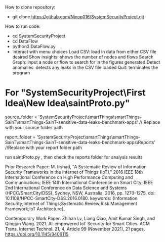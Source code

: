How to clone repository: 
- git clone https://github.com/Ninop016/SystemSecurityProject.git

How to run code: 
- cd SystemSecurityProject
- cd DataFlow
- python3 DataFlow.py
- Interact with menu choices
Load CSV: load in data from either CSV file desired
Show insights: shows the number of nodes and flows 
Search Graph: input a node or flow to search for in the figures generated 
Detect anomalies: detects any leaks in the CSV file loaded
Quit: terminates the program

# For "SystemSecurityProject\First Idea\New Idea\saintProto.py"
source_folder = 'SystemSecurityProject\smartThings\smartThings-SainT\smartThings-SainT-sensitive-data-leaks-benchmark-apps'  // Replace with your source folder path

report_folder = 'SystemSecurityProject\smartThings\smartThings-SainT\smartThings-SainT-sensitive-data-leaks-benchmark-apps\Reports' //Replace with your report folder path

run saintProto.py , then check the reports folder for analysis results

Prior Research Paper: M. Irshad, "A Systematic Review of Information Security Frameworks in the Internet of Things (IoT)," 2016 IEEE 18th International Conference on High Performance Computing and Communications; IEEE 14th International Conference on Smart City; IEEE 2nd International Conference on Data Science and Systems (HPCC/SmartCity/DSS), Sydney, NSW, Australia, 2016, pp. 1270-1275, doi: 10.1109/HPCC-SmartCity-DSS.2016.0180. keywords: {Information Security;Internet of Things;Systematic Review;Risk Management Framework;IoT Architecture},

Contemporary Work Paper: Zhihan Lv, Liang Qiao, Amit Kumar Singh, and Qingjun Wang. 2021. AI-empowered IoT Security for Smart Cities. ACM Trans. Internet Technol. 21, 4, Article 99 (November 2021), 21 pages. https://doi.org/10.1145/3406115
